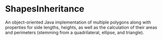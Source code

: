 # ShapesInheritance
An object-oriented Java implementation of multiple polygons along with properties for side lengths, heights, as well as the calculation of their areas and perimeters (stemming from a quadrilateral, ellipse, and triangle).
